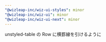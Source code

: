 ```yaml
---
"@wizleap-inc/wiz-ui-styles": minor
"@wizleap-inc/wiz-ui": minor
"@wizleap-inc/wiz-ui-next": minor
---
```


unstyled-table の Row に横罫線を引けるように
